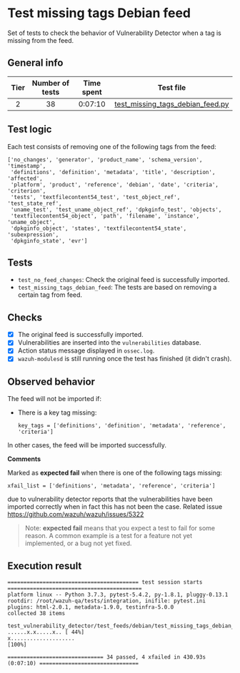 # Test missing tags Debian feed

Set of tests to check the behavior of Vulnerability Detector when a tag is missing from the feed.

## General info

|Tier | Number of tests | Time spent| Test file |
|:--:|:--:|:--:|:--:|
| 2 | 38  | 0:07:10 | [test_missing_tags_debian_feed.py](../../../test_feeds/debian/test_missing_tags_debian_feed.py)|

## Test logic

Each test consists of removing one of the following tags from the feed:

```
['no_changes', 'generator', 'product_name', 'schema_version', 'timestamp',
 'definitions', 'definition', 'metadata', 'title', 'description', 'affected',
 'platform', 'product', 'reference', 'debian', 'date', 'criteria', 'criterion',
 'tests', 'textfilecontent54_test', 'test_object_ref', 'test_state_ref',
 'uname_test', 'test_uname_object_ref', 'dpkginfo_test', 'objects',
 'textfilecontent54_object', 'path', 'filename', 'instance', 'uname_object',
 'dpkginfo_object', 'states', 'textfilecontent54_state', 'subexpression',
 'dpkginfo_state', 'evr']
```

## Tests

- `test_no_feed_changes`: Check the original feed is successfully imported.
- `test_missing_tags_debian_feed`: The tests are based on removing a certain tag from feed.

## Checks

- [x] The original feed is successfully imported.
- [x] Vulnerabilities are inserted into the `vulnerabilities` database.
- [x] Action status message displayed in `ossec.log`.
- [x] `wazuh-modulesd` is still running once the test has finished (it didn't crash).

## Observed behavior

The feed will not be imported if:

- There is a key tag missing:

  ```
  key_tags = ['definitions', 'definition', 'metadata', 'reference', 'criteria']
  ```

In other cases, the feed will be imported successfully.

**Comments**

Marked as **expected fail** when there is one of the following tags missing:

```
xfail_list = ['definitions', 'metadata', 'reference', 'criteria']
```

due to vulnerability detector reports that the vulnerabilities have been imported correctly when in fact this has not
been the case. Related issue https://github.com/wazuh/wazuh/issues/5322

> Note: **expected fail** means that you expect a test to fail for some reason. A common example is a test for a feature
not yet implemented, or a bug not yet fixed.

## Execution result

```
========================================= test session starts ==========================================
platform linux -- Python 3.7.3, pytest-5.4.2, py-1.8.1, pluggy-0.13.1
rootdir: /root/wazuh-qa/tests/integration, inifile: pytest.ini
plugins: html-2.0.1, metadata-1.9.0, testinfra-5.0.0
collected 38 items

test_vulnerability_detector/test_feeds/debian/test_missing_tags_debian_feed.py ......x.x.....x.. [ 44%]
x....................                                                                            [100%]

============================== 34 passed, 4 xfailed in 430.93s (0:07:10) ===============================
```
